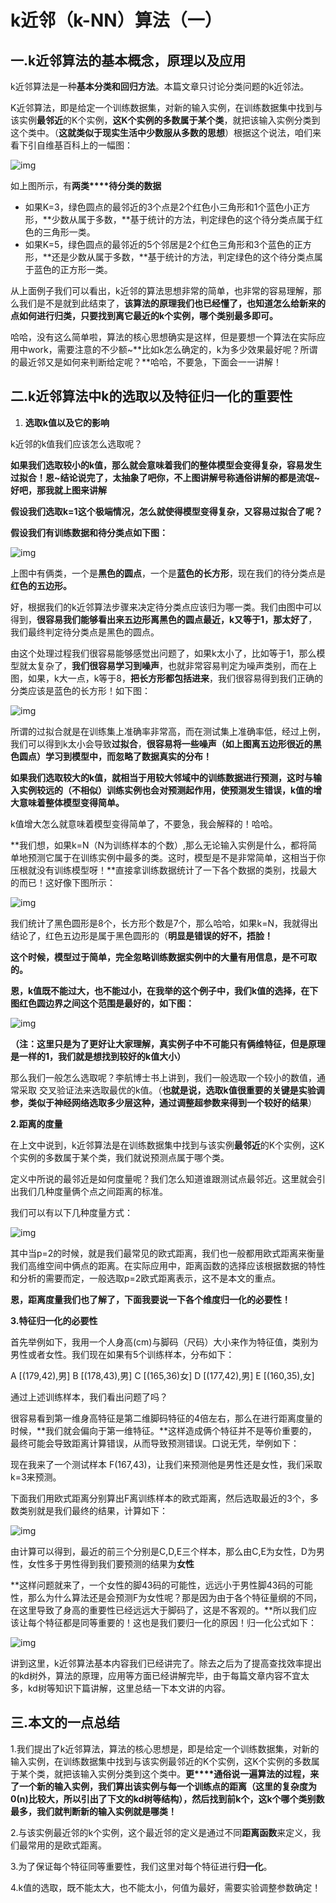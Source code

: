 # k近邻（k-NN）算法（一）

## **一.k近邻算法的基本概念，原理以及应用**

k近邻算法是一种**基本分类和回归方法**。本篇文章只讨论分类问题的k近邻法。

K近邻算法，即是给定一个训练数据集，对新的输入实例，在训练数据集中找到与该实例**最邻近**的K个实例，**这K个实例的多数属于某个类**，就把该输入实例分类到这个类中。（**这就类似于现实生活中少数服从多数的思想**）根据这个说法，咱们来看下引自维基百科上的一幅图：



![img](https://pic3.zhimg.com/80/v2-c3f1d2553e7467d7da5f9cd538d2b49a_hd.png)

如上图所示，有**两类****待分类的数据**



- 如果K=3，绿色圆点的最邻近的3个点是2个红色小三角形和1个蓝色小正方形，**少数从属于多数，**基于统计的方法，判定绿色的这个待分类点属于红色的三角形一类。
- 如果K=5，绿色圆点的最邻近的5个邻居是2个红色三角形和3个蓝色的正方形，**还是少数从属于多数，**基于统计的方法，判定绿色的这个待分类点属于蓝色的正方形一类。

从上面例子我们可以看出，k近邻的算法思想非常的简单，也非常的容易理解，那么我们是不是就到此结束了，**该算法的原理我们也已经懂了，也知道怎么给新来的点如何进行归类，只要找到离它最近的k个实例，哪个类别最多即可。**

哈哈，没有这么简单啦，算法的核心思想确实是这样，但是要想一个算法在实际应用中work，需要注意的不少额~**比如k怎么确定的，k为多少效果最好呢？所谓的最近邻又是如何来判断给定呢？**哈哈，不要急，下面会一一讲解！

## **二.k近邻算法中k的选取以及特征归一化的重要性**

1. **选取k值以及它的影响**

k近邻的k值我们应该怎么选取呢？

**如果我们选取较小的k值，那么就会意味着我们的整体模型会变得复杂，容易发生过拟合！**恩~结论说完了，太抽象了吧你，不上图讲解号称通俗讲解的都是流氓**~好吧，那我就上图来讲解**

**假设我们选取k=1这个极端情况，怎么就使得模型变得复杂，又容易过拟合了呢？**

**假设我们有训练数据和待分类点如下图：**

![img](https://pic2.zhimg.com/80/v2-6911dd1ce577c9fd6842cbd2ee68a309_hd.png)

上图中有俩类，一个是**黑色的圆点**，一个是**蓝色的长方形**，现在我们的待分类点是**红色的五边形。**

好，根据我们的k近邻算法步骤来决定待分类点应该归为哪一类。我们由图中可以得到，**很容易我们能够看出来五边形离黑色的圆点最近，k又等于1，那太好了**，我们最终判定待分类点是黑色的圆点。

由这个处理过程我们很容易能够感觉出问题了，如果k太小了，比如等于1，那么模型就太复杂了，**我们很容易学习到噪声**，也就非常容易判定为噪声类别，而在上图，如果，k大一点，k等于8，**把长方形都包括进来**，我们很容易得到我们正确的分类应该是蓝色的长方形！如下图：

![img](https://pic3.zhimg.com/80/v2-18df63acb37f29bd026e01770ef5c966_hd.png)

所谓的过拟合就是在训练集上准确率非常高，而在测试集上准确率低，经过上例，我们可以得到k太小会导致**过拟合**，**很容易将一些噪声（如上图离五边形很近的黑色圆点）学习到模型中，而忽略了数据真实的分布！**

**如果我们选取较大的k值，就相当于用较大邻域中的训练数据进行预测，这时与输入实例较远的（不相似）训练实例也会对预测起作用，使预测发生错误，k值的增大意味着整体模型变得简单。**

k值增大怎么就意味着模型变得简单了，不要急，我会解释的！哈哈。

**我们想，如果k=N（N为训练样本的个数）,那么无论输入实例是什么，都将简单地预测它属于在训练实例中最多的类。这时，模型是不是非常简单，这相当于你压根就没有训练模型呀！**直接拿训练数据统计了一下各个数据的类别，找最大的而已！这好像下图所示：



![img](https://pic1.zhimg.com/80/v2-e79d46a56c426061a9494091f8fac068_hd.png)

我们统计了黑色圆形是8个，长方形个数是7个，那么哈哈，如果k=N，我就得出结论了，红色五边形是属于黑色圆形的（**明显是错误的好不，捂脸！**



**这个时候，模型过于简单，完全忽略训练数据实例中的大量有用信息，是不可取的。**

**恩，k值既不能过大，也不能过小，在我举的这个例子中，我们k值的选择，在下图红色圆边界之间这个范围是最好的，如下图：**

![img](https://pic3.zhimg.com/80/v2-b7dc18ee84e5c099c21fbaa175a7b9c6_hd.png)



**（注：这里只是为了更好让大家理解，真实例子中不可能只有俩维特征，但是原理是一样的1，我们就是想找到较好的k值大小）**

那么我们一般怎么选取呢？李航博士书上讲到，我们一般选取一个较小的数值，通常采取 交叉验证法来选取最优的k值。（**也就是说，选取k值很重要的关键是实验调参，类似于神经网络选取多少层这种，通过调整超参数来得到一个较好的结果**）

**2.距离的度量**

在上文中说到，k近邻算法是在训练数据集中找到与该实例**最邻近**的K个实例，这K个实例的多数属于某个类，我们就说预测点属于哪个类。

定义中所说的最邻近是如何度量呢？我们怎么知道谁跟测试点最邻近。这里就会引出我们几种度量俩个点之间距离的标准。

我们可以有以下几种度量方式：



![img](https://pic1.zhimg.com/80/v2-60bb382b0d22ec0ce296ed0e024f31bc_hd.png)

其中当p=2的时候，就是我们最常见的欧式距离，我们也一般都用欧式距离来衡量我们高维空间中俩点的距离。在实际应用中，距离函数的选择应该根据数据的特性和分析的需要而定，一般选取p=2欧式距离表示，这不是本文的重点。



**恩，距离度量我们也了解了，下面我要说一下各个维度归一化的必要性！**

**3.特征归一化的必要性**

首先举例如下，我用一个人身高(cm)与脚码（尺码）大小来作为特征值，类别为男性或者女性。我们现在如果有5个训练样本，分布如下：

A [(179,42),男] B [(178,43),男] C [(165,36)女] D [(177,42),男] E [(160,35),女]

通过上述训练样本，我们看出问题了吗？

很容易看到第一维身高特征是第二维脚码特征的4倍左右，那么在进行距离度量的时候，**我们就会偏向于第一维特征。**这样造成俩个特征并不是等价重要的，最终可能会导致距离计算错误，从而导致预测错误。口说无凭，举例如下：

现在我来了一个测试样本 F(167,43)，让我们来预测他是男性还是女性，我们采取k=3来预测。

下面我们用欧式距离分别算出F离训练样本的欧式距离，然后选取最近的3个，多数类别就是我们最终的结果，计算如下：



![img](https://pic4.zhimg.com/80/v2-07d94c435dc95d66091768d56499f363_hd.png)

由计算可以得到，最近的前三个分别是C,D,E三个样本，那么由C,E为女性，D为男性，女性多于男性得到我们要预测的结果为**女性**



**这样问题就来了，一个女性的脚43码的可能性，远远小于男性脚43码的可能性，那么为什么算法还是会预测F为女性呢？那是因为由于各个特征量纲的不同，在这里导致了身高的重要性已经远远大于脚码了，这是不客观的。**所以我们应该让每个特征都是同等重要的！这也是我们要归一化的原因！归一化公式如下：



![img](https://pic4.zhimg.com/80/v2-be30691d37ac93b2237217cadca2e967_hd.png)

讲到这里，k近邻算法基本内容我们已经讲完了。除去之后为了提高查找效率提出的kd树外，算法的原理，应用等方面已经讲解完毕，由于每篇文章内容不宜太多，kd树等知识下篇讲解，这里总结一下本文讲的内容。



## **三.本文的一点总结**

1.我们提出了k近邻算法，算法的核心思想是，即是给定一个训练数据集，对新的输入实例，在训练数据集中找到与该实例最邻近的K个实例，这K个实例的多数属于某个类，就把该输入实例分类到这个类中。**更****通俗说一遍算法的过程，来了一个新的输入实例，我们算出该实例与每一个训练点的距离（这里的复杂度为0(n)比较大，所以引出了下文的kd树等结构），然后找到前k个，这k个哪个类别数最多，我们就判断新的输入实例就是哪类！**

2.与该实例最近邻的k个实例，这个最近邻的定义是通过不同**距离函数**来定义，我们最常用的是欧式距离。

3.为了保证每个特征同等重要性，我们这里对每个特征进行**归一化**。

4.k值的选取，既不能太大，也不能太小，何值为最好，需要实验调整参数确定！